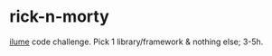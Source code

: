 # rick-n-morty
[ilume](https://www.weareilume.com/) code challenge. Pick 1 library/framework & nothing else; 3-5h.
